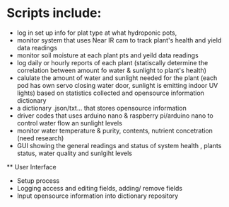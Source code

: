 # Scripts include:
* log in set up info for plat type at what hydroponic pots, 
*  monitor system that uses Near IR cam to track plant's health and yield data readings
*  monitor soil moisture at each plant pts and yeild data readings
*  log daily or hourly reports of each plant (statiscally determine the correlation between amount fo water & sunlight to plant's health)
*  calulate the amount of water and sunlight needed for the plant (each pod has own servo closing water door, sunlight is emitting indoor UV lights) based on statistics collected and opensource information dictionary
* a dictionary .json/txt... that stores opensource information 
* driver codes that uses arduino nano & raspberry pi/arduino nano to control water flow an sunlight levels
* monitor water temperature & purity, contents, nutrient concetration (need research)
* GUI showing the general readings and status of system health , plants status, water quality and sunlgiht levels


** User Interface

* Setup process
* Logging access and editing fields, adding/ remove fields
* Input opensource information into dictionary repository